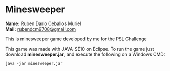 # Minesweeper

**Name:** Ruben Dario Ceballos Muriel  
**Mail:** rubendcm9708@gmail.com  

This is minesweeper game developed by me for the PSL Challenge

This game was made with JAVA-SE10 on Eclipse. To run the game just download **minesweeper.jar**, and execute the following on a Windows CMD:  

```
java -jar minesweeper.jar  
```

